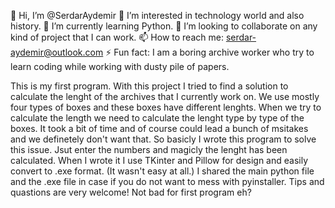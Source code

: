 👋 Hi, I’m @SerdarAydemir
👀 I’m interested in technology world and also history.
🌱 I’m currently learning Python.
💞️ I’m looking to collaborate on any kind of project that I can work.
📫 How to reach me: serdar-aydemir@outlook.com
⚡ Fun fact: I am a boring archive worker who try to learn coding while working with dusty pile of papers.

This is my first program. 
With this project I tried to find a solution to calculate the lenght of the archives that I currently work on. 
We use mostly four types of boxes and these boxes have different lenghts.
When we try to calculate the length we need to calculate the lenght type by type of the boxes.
It took a bit of time and of course could lead a bunch of msitakes and we definetely don't want that.
So basicly I wrote this program to solve this issue.
Jsut enter the numbers and magicly the lenght has been calculated. 
When I wrote it I use TKinter and Pillow for design and easily convert to .exe format. (It wasn't easy at all.)
I shared the main python file and the .exe file in case if you do not want to mess with pyinstaller.
Tips and quastions are very welcome!
Not bad for first program eh?
